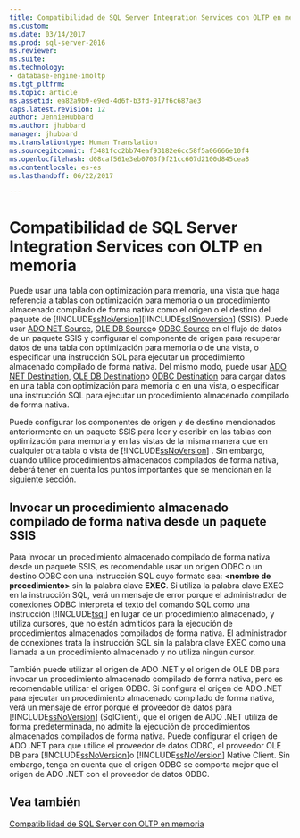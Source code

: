 ```yaml
---
title: Compatibilidad de SQL Server Integration Services con OLTP en memoria | Microsoft Docs
ms.custom: 
ms.date: 03/14/2017
ms.prod: sql-server-2016
ms.reviewer: 
ms.suite: 
ms.technology:
- database-engine-imoltp
ms.tgt_pltfrm: 
ms.topic: article
ms.assetid: ea82a9b9-e9ed-4d6f-b3fd-917f6c687ae3
caps.latest.revision: 12
author: JennieHubbard
ms.author: jhubbard
manager: jhubbard
ms.translationtype: Human Translation
ms.sourcegitcommit: f3481fcc2bb74eaf93182e6cc58f5a06666e10f4
ms.openlocfilehash: d08caf561e3eb0703f9f21cc607d2100d845cea8
ms.contentlocale: es-es
ms.lasthandoff: 06/22/2017

---
```

# <a name="sql-server-integration-services-support-for-in-memory-oltp"></a>Compatibilidad de SQL Server Integration Services con OLTP en memoria
  Puede usar una tabla con optimización para memoria, una vista que haga referencia a tablas con optimización para memoria o un procedimiento almacenado compilado de forma nativa como el origen o el destino del paquete de [!INCLUDE[ssNoVersion](../../includes/ssnoversion-md.md)][!INCLUDE[ssISnoversion](../../includes/ssisnoversion-md.md)] (SSIS). Puede usar [ADO NET Source](../../integration-services/data-flow/ado-net-source.md), [OLE DB Source](../../integration-services/data-flow/ole-db-source.md)o [ODBC Source](../../integration-services/data-flow/odbc-source.md) en el flujo de datos de un paquete SSIS y configurar el componente de origen para recuperar datos de una tabla con optimización para memoria o de una vista, o especificar una instrucción SQL para ejecutar un procedimiento almacenado compilado de forma nativa. Del mismo modo, puede usar [ADO NET Destination](../../integration-services/data-flow/ado-net-destination.md), [OLE DB Destination](../../integration-services/data-flow/ole-db-destination.md)o [ODBC Destination](../../integration-services/data-flow/odbc-destination.md) para cargar datos en una tabla con optimización para memoria o en una vista, o especificar una instrucción SQL para ejecutar un procedimiento almacenado compilado de forma nativa.  
  
 Puede configurar los componentes de origen y de destino mencionados anteriormente en un paquete SSIS para leer y escribir en las tablas con optimización para memoria y en las vistas de la misma manera que en cualquier otra tabla o vista de [!INCLUDE[ssNoVersion](../../includes/ssnoversion-md.md)] . Sin embargo, cuando utilice procedimientos almacenados compilados de forma nativa, deberá tener en cuenta los puntos importantes que se mencionan en la siguiente sección.  
  
## <a name="invoking-a-natively-compiled-stored-procedure-from-an-ssis-package"></a>Invocar un procedimiento almacenado compilado de forma nativa desde un paquete SSIS  
 Para invocar un procedimiento almacenado compilado de forma nativa desde un paquete SSIS, es recomendable usar un origen ODBC o un destino ODBC con una instrucción SQL cuyo formato sea: **\<nombre de procedimiento>** sin la palabra clave **EXEC**. Si utiliza la palabra clave EXEC en la instrucción SQL, verá un mensaje de error porque el administrador de conexiones ODBC interpreta el texto del comando SQL como una instrucción [!INCLUDE[tsql](../../includes/tsql-md.md)] en lugar de un procedimiento almacenado, y utiliza cursores, que no están admitidos para la ejecución de procedimientos almacenados compilados de forma nativa. El administrador de conexiones trata la instrucción SQL sin la palabra clave EXEC como una llamada a un procedimiento almacenado y no utiliza ningún cursor.  
  
 También puede utilizar el origen de ADO .NET y el origen de OLE DB para invocar un procedimiento almacenado compilado de forma nativa, pero es recomendable utilizar el origen ODBC. Si configura el origen de ADO .NET para ejecutar un procedimiento almacenado compilado de forma nativa, verá un mensaje de error porque el proveedor de datos para [!INCLUDE[ssNoVersion](../../includes/ssnoversion-md.md)] (SqlClient), que el origen de ADO .NET utiliza de forma predeterminada, no admite la ejecución de procedimientos almacenados compilados de forma nativa. Puede configurar el origen de ADO .NET para que utilice el proveedor de datos ODBC, el proveedor OLE DB para [!INCLUDE[ssNoVersion](../../includes/ssnoversion-md.md)]o [!INCLUDE[ssNoVersion](../../includes/ssnoversion-md.md)] Native Client. Sin embargo, tenga en cuenta que el origen ODBC se comporta mejor que el origen de ADO .NET con el proveedor de datos ODBC.  
  
## <a name="see-also"></a>Vea también  
 [Compatibilidad de SQL Server con OLTP en memoria](../../relational-databases/in-memory-oltp/sql-server-support-for-in-memory-oltp.md)  
  
  
